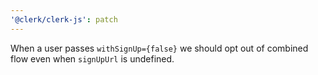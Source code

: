 ```yaml
---
'@clerk/clerk-js': patch
---
```


When a user passes `withSignUp={false}` we should opt out of combined flow even when `signUpUrl` is undefined.
